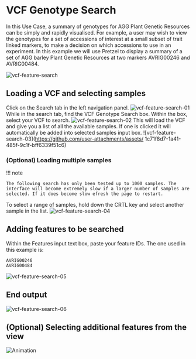 # VCF Genotype Search

In this Use Case, a summary of genotypes for AGG Plant Genetic Resources can be simply and rapidly visualised. For example, a user may wish to view the genotypes for a set of accessions of interest at a small subset of trait linked markers, to make a decision on which accessions to use in an experiment. In this example we will use Pretzel to display a summary of a set of AGG barley Plant Genetic Resources at two markers
AVRIG00246  and AVRIG00484.

![vcf-feature-search](https://github.com/user-attachments/assets/f29743ac-29ff-4660-a384-5991cc48028c)

## Loading a VCF and selecting samples 
Click on the Search tab in the left navigation panel.
![vcf-feature-search-01](https://github.com/user-attachments/assets/b9d3d9ca-b503-4f4f-83de-040ee4c16476)
While in the search tab, find the VCF Genotype Search box. 
Within the box, select your VCF to search.
![vcf-feature-search-02](https://github.com/user-attachments/assets/2028eec5-6a25-4120-882b-1806266943c1)
This will load the VCF and give you a list of all the available samples.
If one is clicked it will automatically be added into selected samples input box.
![vcf-feature-search-03](https://github.com/user-attachments/assets/
1c71f8d7-1a41-485f-9c1f-bff6339f51c6)
### (Optional) Loading multiple samples 
!!! note

    The following search has only been tested up to 1000 samples. The interface will become extremely slow if a larger number of samples are selected. If it does become slow efresh the page to restart.
To select a range of samples, hold down the CRTL key and select another sample in the list.
![vcf-feature-search-04](https://github.com/user-attachments/assets/f2acc5dc-7c31-4fd2-a9fa-37ab09ba7e47)
## Adding features to be searched
Within the Features input text box, paste your feature IDs.
The one used in this example is:
``` text title="Feature names"
AVRIG00246
AVRIG00484
```
![vcf-feature-search-05](https://github.com/user-attachments/assets/a914dd99-83eb-421e-b5cf-c6a17d36abb9)
## End output
![vcf-feature-search-06](https://github.com/user-attachments/assets/44b9ca10-cb88-4342-b5ef-06ac47faf054)

## (Optional) Selecting additional features from the view

![Animation](https://github.com/user-attachments/assets/8fda9526-4b1c-46e3-ba20-7af55d3ed6ee)


